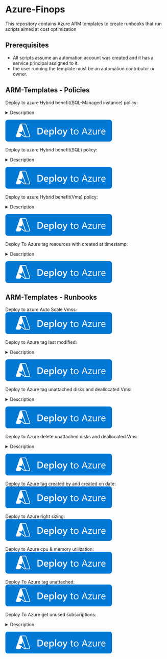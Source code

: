 # Azure-Finops
This repository contains Azure ARM templates to create runbooks that run scripts aimed at cost optimization

## Prerequisites 
* All scripts assume an automation account was created and it has a service principal assigned to it.  
* the user running the template must be an automation contributor or owner.



## ARM-Templates - Policies

Deploy to azure Hybrid benefit(SQL-Managed instance) policy:
<details>
  <summary>Description</summary>
  <ol>
This template implement policy at management group scope to to force Hybrid benefit for Managed SQL instance.  
  </ol>
</details>         

[![Deploy to azure Hybrid benefit(SQL-Managed instance)](https://raw.githubusercontent.com/Azure/azure-quickstart-templates/master/1-CONTRIBUTION-GUIDE/images/deploytoazure.svg?sanitize=true)](https://ms.portal.azure.com/?feature.customportal=false#create/Microsoft.Template/uri/https%3A%2F%2Fraw.githubusercontent.com%2FCloudHiro%2Fazure-finops%2fmain%2FARM_templates%2Fhybrid_benefit_SQL_managed_instance%2Fhybrid_benefit_SQL_managed_instance.json)

Deploy to azure Hybrid benefit(SQL) policy:
<details>
  <summary>Description</summary>
  <ol>
This template implement policy at management group scope to to force Hybrid benefit for SQL Databases.  
  </ol>
</details> 

[![Deploy to azure Hybrid benefit(SQL) policy](https://raw.githubusercontent.com/Azure/azure-quickstart-templates/master/1-CONTRIBUTION-GUIDE/images/deploytoazure.svg?sanitize=true)](https://ms.portal.azure.com/?feature.customportal=false#create/Microsoft.Template/uri/https%3A%2F%2Fraw.githubusercontent.com%2FCloudHiro%2Fazure-finops%2fmain%2FARM_templates%2Fhybrid_benefit_SQL%2Fhybrid_benefit_sql.json)


Deploy to azure Hybrid benefit(Vms) policy:
<details>
  <summary>Description</summary>
  <ol>
This template implement policy at management group scope to to force Hybrid benefit for Vms and Vmss  
  </ol>
</details>

[![Deploy to azure Hybrid benefit(Vms) policy](https://raw.githubusercontent.com/Azure/azure-quickstart-templates/master/1-CONTRIBUTION-GUIDE/images/deploytoazure.svg?sanitize=true)](https://ms.portal.azure.com/?feature.customportal=false#create/Microsoft.Template/uri/https%3A%2F%2Fraw.githubusercontent.com%2FCloudHiro%2Fazure-finops%2fmain%2FARM_templates%2Fhybrid_benefit_policy%2FARM_for_hybrid_benefit.json)

Deploy To Azure tag resources with created at timestamp:
<details>
  <summary>Description</summary>
  <ol>
This template implement policy at management group scope to to force resources that are created with a tag name "Created_at" and tag value of the date he was created.
  </ol>
</details>

[![Deploy To Azure find unused subscriptions](https://raw.githubusercontent.com/Azure/azure-quickstart-templates/master/1-CONTRIBUTION-GUIDE/images/deploytoazure.svg?sanitize=true)](https://ms.portal.azure.com/?feature.customportal=false#create/Microsoft.Template/uri/https%3A%2F%2Fraw.githubusercontent.com%2FCloudHiro%2Fazure-finops%2Fmain%2FARM_templates%2Ftag_created_at%2Ftag_create_at_arm.json)


## ARM-Templates - Runbooks

Deploy to azure Auto Scale Vmss:            
[![Deploy to azure Auto Scale Vmss](https://raw.githubusercontent.com/Azure/azure-quickstart-templates/master/1-CONTRIBUTION-GUIDE/images/deploytoazure.svg?sanitize=true)](https://ms.portal.azure.com/?feature.customportal=false#create/Microsoft.Template/uri/https%3A%2F%2Fraw.githubusercontent.com%2FCloudHiro%2Fazure-finops%2fmain%2FARM_templates%2Fauto_scale_vmss%2FarmTemplateAutoScaleVMSSRunbook.json)

Deploy to Azure tag last modified:
<details>
  <summary>Description</summary>
  <ol>
This template implement a runbook  that look for Vms and Disks who got modified in the past two weeks and tag them with tag name "last_modified" with tag value of the Caller id.
  </ol>
</details>

[![Deploy To Azure tag last modified](https://raw.githubusercontent.com/Azure/azure-quickstart-templates/master/1-CONTRIBUTION-GUIDE/images/deploytoazure.svg?sanitize=true)](https://ms.portal.azure.com/?feature.customportal=false#create/Microsoft.Template/uri/https%3A%2F%2Fraw.githubusercontent.com%2FCloudHiro%2Fazure-finops%2Fmain%2FARM_templates%2Ftag_last_modified%2Ftag_last_modified_past2weeks_arm-template.json)

Deploy to Azure tag unattached disks and deallocated Vms:  
<details>
  <summary>Description</summary>
  <ol>
This template implement a runbook  that look for Vms that in "deallocated/stopped" state over X days and tag them with tag "Candidate - DeleteMe" and all the disks with over X size related to the vm also with "Candidate - DeleteMe".
  </ol>
</details>

[![Deploy To Azure tag unattached disks and deallocated VMs](https://raw.githubusercontent.com/Azure/azure-quickstart-templates/master/1-CONTRIBUTION-GUIDE/images/deploytoazure.svg?sanitize=true)](https://ms.portal.azure.com/?feature.customportal=false#create/Microsoft.Template/uri/https%3A%2F%2Fraw.githubusercontent.com%2FCloudHiro%2Fazure-finops%2Fmain%2FARM_templates%2Ftag_unattached_disks_and_deallocated_vms%2Ftag_unattached_disks_and_deallocated_vms-ARM.json)


Deploy to Azure delete unattached disks and deallocated Vms:  
<details>
  <summary>Description</summary>
  <ol>
This template implement a runbook  that look for vms and disks with tag "Candidate - DeleteMe" and delete them.
  </ol>
</details>

[![Deploy To Azure delete unattached disks and deallocated VMs](https://raw.githubusercontent.com/Azure/azure-quickstart-templates/master/1-CONTRIBUTION-GUIDE/images/deploytoazure.svg?sanitize=true)](https://ms.portal.azure.com/?feature.customportal=false#create/Microsoft.Template/uri/https%3A%2F%2Fraw.githubusercontent.com%2FCloudHiro%2Fazure-finops%2Fmain%2FARM_templates%2Fdelete_unattached_disks_and_deallocated_vms%2Fdelete_unattached_disks_and_deallocated_vms-ARM.json)


Deploy to Azure tag created by and created on date:   
[![Deploy To Azure created by and created on date](https://raw.githubusercontent.com/Azure/azure-quickstart-templates/master/1-CONTRIBUTION-GUIDE/images/deploytoazure.svg?sanitize=true)](https://ms.portal.azure.com/?feature.customportal=false#create/Microsoft.Template/uri/https%3A%2F%2Fraw.githubusercontent.com%2FCloudHiro%2Fazure-finops%2Fmain%2FARM_templates%2Ftag_createdBy_createdOnDate%2Ftag_createdBy_createdOnDate_arm-template.json)

Deploy to Azure right sizing:   
[![Deploy To Azure right_sizing](https://raw.githubusercontent.com/Azure/azure-quickstart-templates/master/1-CONTRIBUTION-GUIDE/images/deploytoazure.svg?sanitize=true)](https://ms.portal.azure.com/?feature.customportal=false#create/Microsoft.Template/uri/https%3A%2F%2Fraw.githubusercontent.com%2FCloudHiro%2Fazure-finops%2Fmain%2FARM_templates%2Fright_sizing%2Fright_sizing_arm-template.json)


Deploy to Azure cpu & memory utilization:   
[![Deploy To Azure cpu & memory utilization](https://raw.githubusercontent.com/Azure/azure-quickstart-templates/master/1-CONTRIBUTION-GUIDE/images/deploytoazure.svg?sanitize=true)](https://ms.portal.azure.com/?feature.customportal=false#create/Microsoft.Template/uri/https%3A%2F%2Fraw.githubusercontent.com%2FCloudHiro%2Fazure-finops%2Fmain%2FARM_templates%2Fcpu_memory_utilization%2Fcpu_memory_utilization_arm-template.json)

Deploy To Azure tag unattached:  
[![Deploy To Azure tag unattached](https://raw.githubusercontent.com/Azure/azure-quickstart-templates/master/1-CONTRIBUTION-GUIDE/images/deploytoazure.svg?sanitize=true)](https://ms.portal.azure.com/?feature.customportal=false#create/Microsoft.Template/uri/https%3A%2F%2Fraw.githubusercontent.com%2FCloudHiro%2Fazure-finops%2Fmain%2FARM_templates%2Ftag_deallocated%2FTagDeallocatedVmsAndDisks_arm_runbook.json)

Deploy To Azure get unused subscriptions:  
<details>
  <summary>Description</summary>
  <ol>
This template implement a runbook script that loops over all the subscriptions and looks for activity logs of users with full user principal names and IP addresses to validate if the subscriptions have been in use in the time defined.
If unused subscriptions have been found the script exports them to a CSV file in the configured blobs accounts.
  </ol>
</details>

[![Deploy To Azure get unused subscriptions](https://raw.githubusercontent.com/Azure/azure-quickstart-templates/master/1-CONTRIBUTION-GUIDE/images/deploytoazure.svg?sanitize=true)](https://ms.portal.azure.com/?feature.customportal=false#create/Microsoft.Template/uri/https%3A%2F%2Fraw.githubusercontent.com%2FCloudHiro%2Fazure-finops%2Fmain%2FARM_templates%2Funused_subscriptions%2FGet-UnusedSubscriptions_arm_runbook.json)



<!-- Deploy to azure Multiple ARM Templates Policies(Hybrid Benefit SQL/Vm/Vmss/Managed-SQL + Created at tag):            
[![Deploy to azure Multiple ARM Templates Policies](https://raw.githubusercontent.com/Azure/azure-quickstart-templates/master/1-CONTRIBUTION-GUIDE/images/deploytoazure.svg?sanitize=true)](https://ms.portal.azure.com/?feature.customportal=false#create/Microsoft.Template/uri/https%3A%2F%2Fraw.githubusercontent.com%2FCloudHiro%2Fazure-finops%2fmain%2FARM_templates%2Fmultiple_arm_polices%2Fmultiple_arm_templates_policies.json) -->